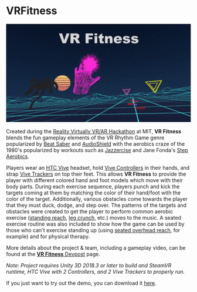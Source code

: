 # VRFitness

<img src="VRFitness.png">

Created during the [Reality Virtually VR/AR Hackathon](https://realityvirtuallyhack.com/) at MIT, <b>VR Fitness</b> blends the fun gameplay elements of the VR Rhythm Game genre popularized by [Beat Saber](https://www.youtube.com/watch?v=vL39Sg2AqWg) and [AudioShield](https://www.youtube.com/watch?v=RMayj9D_uCQ) with the aerobics craze of the 1980's popularized by workouts such as [Jazzercise](https://youtu.be/pkwLL20GOwE?t=159) and Jane Fonda's [Step Aerobics](https://youtu.be/dk5MsYylykM?t=22).

Players wear an [HTC Vive](https://www.vive.com/us/product/vive-virtual-reality-system/) headset, hold [Vive Controllers](https://www.vive.com/media/filer_public/ac/85/ac8560e4-8d7f-42b6-9394-8fa6d5064b4e/controller_01.jpghttps://www.vive.com/us/vive-tracker/) in their hands, and strap [Vive Trackers]() on top their feet. This allows <b>VR Fitness</b> to provide the player with different colored hand and foot models which move with their body parts. During each exercise sequence, players punch and kick the targets coming at them by matching the color of their hand/foot with the color of the target. Additionally, various obstacles come towards the player that they must duck, dodge, and step over. The patterns of the targets and obstacles were created to get the player to perform common aerobic exercise ([standing reach](https://www.shape.com/sites/shape.com/files/styles/slide/public/exercise/v-step-1_1.jpg), [leg crunch](https://www.shape.com/sites/shape.com/files/styles/slide/public/exercise/grapevine-step-4_0.jpg), etc.) moves to the music. A seated exercise routine was also included to show how the game can be used by those who can't exercise standing up (using [seated overhead reach](https://www.healthline.com/hlcmsresource/images/topic_centers/Fitness-Exercise/400x400_Stretches_to_Do_at_Work_Every_Day_Overhead_Reach.gif), for example) and for physical therapy.

More details about the project & team, including a gameplay video, can be found at the [<b>VR Fitness</b> Devpost](https://devpost.com/software/vr-fitness) page.

<i>Note: Project requires Unity 3D 2018.3 or later to build and SteamVR runtime, HTC Vive with 2 Controllers, and 2 Vive Trackers to properly run.</i>

If you just want to try out the demo, you can download it [here](https://www.dropbox.com/s/k872v3vr04lz4ba/VRFitnessDemo.zip?dl=1).
